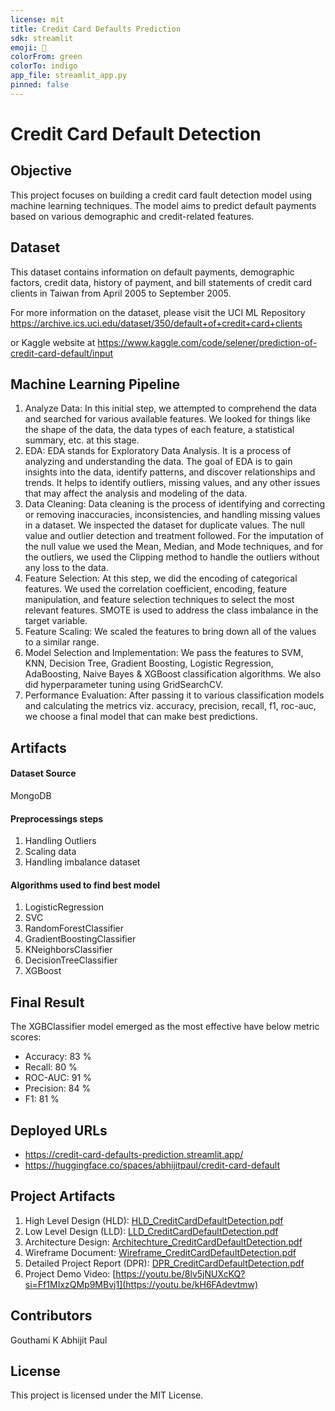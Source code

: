 ```yaml
---
license: mit
title: Credit Card Defaults Prediction
sdk: streamlit
emoji: 🦀
colorFrom: green
colorTo: indigo
app_file: streamlit_app.py
pinned: false
---
```


# Credit Card Default Detection

## Objective
This project focuses on building a credit card fault detection model using machine learning techniques. The model aims to predict default payments based on various demographic and credit-related features.

## Dataset
This dataset contains information on default payments, demographic factors, credit data, history of payment, and bill statements of credit card clients in Taiwan from April 2005 to September 2005. 

For more information on the dataset, please visit the UCI ML Repository
https://archive.ics.uci.edu/dataset/350/default+of+credit+card+clients

or Kaggle website at https://www.kaggle.com/code/selener/prediction-of-credit-card-default/input

## Machine Learning Pipeline
1. Analyze Data: In this initial step, we attempted to comprehend the data and searched for various available features. We looked for things like the shape of the data, the data types of each feature, a statistical summary, etc. at this stage.
2. EDA: EDA stands for Exploratory Data Analysis. It is a process of analyzing and understanding the data. The goal of EDA is to gain insights into the data, identify patterns, and discover relationships and trends. It helps to identify outliers, missing values, and any other issues that may affect the analysis and modeling of the data.
3. Data Cleaning: Data cleaning is the process of identifying and correcting or removing inaccuracies, inconsistencies, and handling missing values in a dataset. We inspected the dataset for duplicate values. The null value and outlier detection and treatment followed. For the imputation of the null value we used the Mean, Median, and Mode techniques, and for the outliers, we used the Clipping method to handle the outliers without any loss to the data.
4. Feature Selection: At this step, we did the encoding of categorical features. We used the correlation coefficient, encoding, feature manipulation, and feature selection techniques to select the most relevant features. SMOTE is used to address the class imbalance in the target variable.
5. Feature Scaling: We scaled the features to bring down all of the values to a similar range. 
6. Model Selection and Implementation: We pass the features to SVM, KNN, Decision Tree, Gradient Boosting, Logistic Regression, AdaBoosting, Naive Bayes & XGBoost classification algorithms. We also did hyperparameter tuning using GridSearchCV.
7. Performance Evaluation: After passing it to various classification models and calculating the metrics viz. accuracy, precision, recall, f1, roc-auc,  we choose a final model that can make best predictions.

## Artifacts

#### Dataset Source
MongoDB

#### Preprocessings steps
1. Handling Outliers
2. Scaling data
3. Handling imbalance dataset


#### Algorithms used to find best model
1. LogisticRegression
2. SVC
3. RandomForestClassifier
4. GradientBoostingClassifier
5. KNeighborsClassifier
6. DecisionTreeClassifier
7. XGBoost

## Final Result
The XGBClassifier model emerged as the most effective have below metric scores:
* Accuracy: 83 %
* Recall: 80 %
* ROC-AUC: 91 %
* Precision: 84 %
* F1: 81 %

## Deployed URLs
* https://credit-card-defaults-prediction.streamlit.app/
* https://huggingface.co/spaces/abhijitpaul/credit-card-default

## Project Artifacts
1. High Level Design (HLD): [HLD_CreditCardDefaultDetection.pdf](https://github.com/abhijitpaul0212/credit-card-default/blob/main/docs/HLD_CreditCardDefaultDetection.pdf)
2. Low Level Design (LLD): [LLD_CreditCardDefaultDetection.pdf](https://github.com/abhijitpaul0212/credit-card-default/blob/main/docs/LLD_CreditCardDefaultDetection.pdf)
3. Architecture Design: [Architechture_CreditCardDefaultDetection.pdf](https://github.com/abhijitpaul0212/credit-card-default/blob/main/docs/Architecture_CreditCardDefaultDetection.pdf)
4. Wireframe Document: [Wireframe_CreditCardDefaultDetection.pdf](https://github.com/abhijitpaul0212/credit-card-default/blob/main/docs/Wireframe_CreditCardDefaultDetection.pdf)
5. Detailed Project Report (DPR): [DPR_CreditCardDefaultDetection.pdf](https://github.com/abhijitpaul0212/credit-card-default/blob/main/docs/DPR_CreditCardDefaultDetection.pptx)
6. Project Demo Video: [https://youtu.be/8lv5jNUXcKQ?si=Ff1MIxzQMp9MBvj1](https://youtu.be/kH6FAdevtmw)


## Contributors
Gouthami K
Abhijit Paul

## License
This project is licensed under the MIT License.
